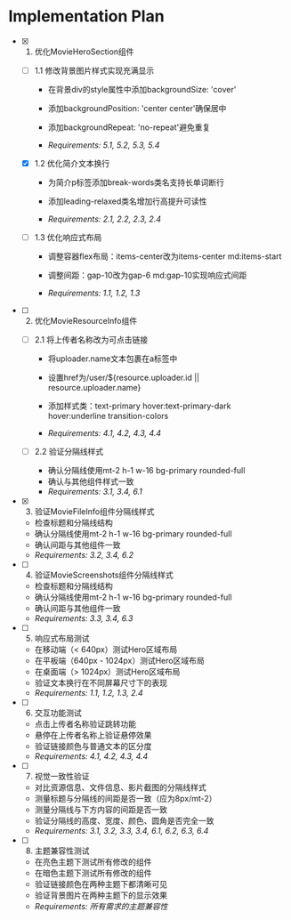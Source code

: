 # Implementation Plan

- [x] 1. 优化MovieHeroSection组件




  - [ ] 1.1 修改背景图片样式实现充满显示
    - 在背景div的style属性中添加backgroundSize: 'cover'
    - 添加backgroundPosition: 'center center'确保居中
    - 添加backgroundRepeat: 'no-repeat'避免重复


    - _Requirements: 5.1, 5.2, 5.3, 5.4_
  
  - [x] 1.2 优化简介文本换行


    - 为简介p标签添加break-words类名支持长单词断行
    - 添加leading-relaxed类名增加行高提升可读性




    - _Requirements: 2.1, 2.2, 2.3, 2.4_
  
  - [ ] 1.3 优化响应式布局
    - 调整容器flex布局：items-center改为items-center md:items-start


    - 调整间距：gap-10改为gap-6 md:gap-10实现响应式间距
    - _Requirements: 1.1, 1.2, 1.3_



- [ ] 2. 优化MovieResourceInfo组件
  - [ ] 2.1 将上传者名称改为可点击链接
    - 将uploader.name文本包裹在a标签中


    - 设置href为/user/${resource.uploader.id || resource.uploader.name}
    - 添加样式类：text-primary hover:text-primary-dark hover:underline transition-colors
    - _Requirements: 4.1, 4.2, 4.3, 4.4_
  

  - [ ] 2.2 验证分隔线样式
    - 确认分隔线使用mt-2 h-1 w-16 bg-primary rounded-full
    - 确认与其他组件样式一致
    - _Requirements: 3.1, 3.4, 6.1_

- [x] 3. 验证MovieFileInfo组件分隔线样式

  - 检查标题和分隔线结构
  - 确认分隔线使用mt-2 h-1 w-16 bg-primary rounded-full
  - 确认间距与其他组件一致
  - _Requirements: 3.2, 3.4, 6.2_


- [ ] 4. 验证MovieScreenshots组件分隔线样式
  - 检查标题和分隔线结构
  - 确认分隔线使用mt-2 h-1 w-16 bg-primary rounded-full
  - 确认间距与其他组件一致
  - _Requirements: 3.3, 3.4, 6.3_



- [ ] 5. 响应式布局测试
  - 在移动端（< 640px）测试Hero区域布局
  - 在平板端（640px - 1024px）测试Hero区域布局
  - 在桌面端（> 1024px）测试Hero区域布局
  - 验证文本换行在不同屏幕尺寸下的表现
  - _Requirements: 1.1, 1.2, 1.3, 2.4_

- [ ] 6. 交互功能测试
  - 点击上传者名称验证跳转功能
  - 悬停在上传者名称上验证悬停效果
  - 验证链接颜色与普通文本的区分度
  - _Requirements: 4.1, 4.2, 4.3, 4.4_

- [ ] 7. 视觉一致性验证
  - 对比资源信息、文件信息、影片截图的分隔线样式
  - 测量标题与分隔线的间距是否一致（应为8px/mt-2）
  - 测量分隔线与下方内容的间距是否一致
  - 验证分隔线的高度、宽度、颜色、圆角是否完全一致
  - _Requirements: 3.1, 3.2, 3.3, 3.4, 6.1, 6.2, 6.3, 6.4_

- [ ] 8. 主题兼容性测试
  - 在亮色主题下测试所有修改的组件
  - 在暗色主题下测试所有修改的组件
  - 验证链接颜色在两种主题下都清晰可见
  - 验证背景图片在两种主题下的显示效果
  - _Requirements: 所有需求的主题兼容性_
